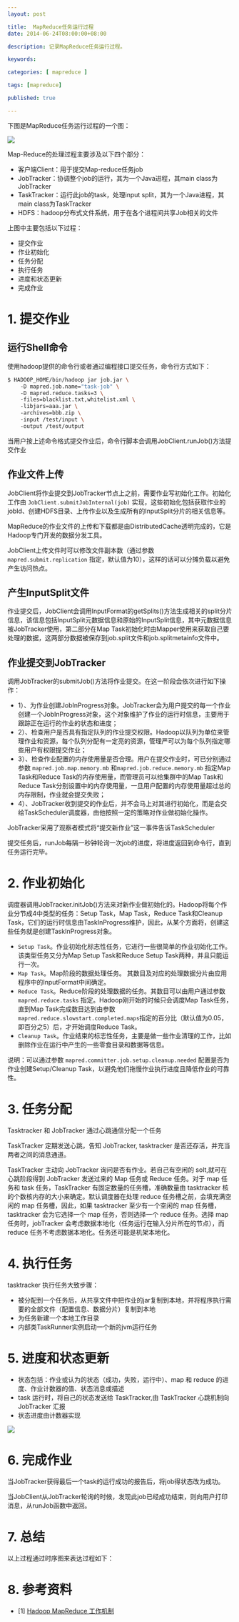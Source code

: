 ```yaml
---
layout: post

title:  MapReduce任务运行过程
date: 2014-06-24T08:00:00+08:00

description: 记录MapReduce任务运行过程。

keywords:  

categories: [ mapreduce ]

tags: [mapreduce]

published: true

---
```


下图是MapReduce任务运行过程的一个图：

![](http://zhaomingtai.u.qiniudn.com/mapredurce1.png)

Map-Reduce的处理过程主要涉及以下四个部分：

- 客户端Client：用于提交Map-reduce任务job
- JobTracker：协调整个job的运行，其为一个Java进程，其main class为JobTracker
- TaskTracker：运行此job的task，处理input split，其为一个Java进程，其main class为TaskTracker
- HDFS：hadoop分布式文件系统，用于在各个进程间共享Job相关的文件

上图中主要包括以下过程：

- 提交作业
- 作业初始化
- 任务分配
- 执行任务
- 进度和状态更新
- 完成作业

# 1. 提交作业

## 运行Shell命令

使用hadoop提供的命令行或者通过编程接口提交任务，命令行方式如下：

~~~bash
$ HADOOP_HOME/bin/hadoop jar job.jar \  
    -D mapred.job.name="task-job" \  
    -D mapred.reduce.tasks=3 \  
    -files=blacklist.txt,whitelist.xml \  
    -libjars=aaa.jar \  
    -archives=bbb.zip \  
    -input /test/input \  
    -output /test/output 
~~~

当用户按上述命令格式提交作业后，命令行脚本会调用JobClient.runJob()方法提交作业

## 作业文件上传

JobClient将作业提交到JobTracker节点上之前，需要作业写初始化工作。初始化工作由 `JobClient.submitJobInternal(job)` 实现，这些初始化包括获取作业的jobId、创建HDFS目录、上传作业以及生成所有的InputSplit分片的相关信息等。
 
MapReduce的作业文件的上传和下载都是由DistributedCache透明完成的，它是Hadoop专门开发的数据分发工具。

JobClient上传文件时可以修改文件副本数（通过参数 `mapred.submit.replication` 指定，默认值为10），这样的话可以分摊负载以避免产生访问热点。

## 产生InputSplit文件

作业提交后，JobClient会调用InputFormat的getSplits()方法生成相关的split分片信息，该信息包括InputSplit元数据信息和原始的InputSplit信息，其中元数据信息被JobTracker使用，第二部分在Map Task初始化时由Mapper使用来获取自己要处理的数据，这两部分数据被保存到job.split文件和job.splitmetainfo文件中。 

## 作业提交到JobTracker

调用JobTracker的submitJob()方法将作业提交。在这一阶段会依次进行如下操作： 

 - 1）、为作业创建JobInProgress对象。JobTracker会为用户提交的每一个作业创建一个JobInProgress对象，这个对象维护了作业的运行时信息，主要用于跟踪正在运行的作业的状态和进度； 
 - 2）、检查用户是否具有指定队列的作业提交权限。Hadoop以队列为单位来管理作业和资源，每个队列分配有一定亮的资源，管理严可以为每个队列指定哪些用户有权限提交作业； 
 - 3）、检查作业配置的内存使用量是否合理。用户在提交作业时，可已分别通过参数 `mapred.job.map.memory.mb` 和`mapred.job.reduce.memory.mb` 指定Map Task和Reduce Task的内存使用量，而管理员可以给集群中的Map Task和Reduce Task分别设置中的内存使用量，一旦用户配置的内存使用量超过总的内存限制，作业就会提交失败； 
 - 4）、JobTracker收到提交的作业后，并不会马上对其进行初始化，而是会交给TaskScheduler调度器，由他按照一定的策略对作业做初始化操作。

JobTracker采用了观察者模式将“提交新作业”这一事件告诉TaskScheduler

提交任务后，runJob每隔一秒钟轮询一次job的进度，将进度返回到命令行，直到任务运行完毕。

# 2. 作业初始化

调度器调用JobTracker.initJob()方法来对新作业做初始化的。Hadoop将每个作业分节成4中类型的任务：Setup Task，Map Task，Reduce Task和Cleanup Task，它们的运行时信息由TaskInProgress维护，因此，从某个方面将，创建这些任务就是创建TaskInProgress对象。 

- `Setup Task`。作业初始化标志性任务，它进行一些很简单的作业初始化工作。该类型任务又分为Map Setup Task和Reduce Setup Task两种，并且只能运行一次。 
- `Map Task`。Map阶段的数据处理任务。 其数目及对应的处理数据分片由应用程序中的InputFormat中间确定。
- `Reduce Task`。Reduce阶段的处理数据的任务。其数目可以由用户通过参数 `mapred.reduce.tasks` 指定。Hadoop刚开始的时候只会调度Map Task任务，直到Map Task完成数目达到由参数 `mapred.reduce.slowstart.completed.maps`指定的百分比（默认值为0.05，即百分之5）后，才开始调度Reduce Task。 
- `Cleanup Task`。作业结束的标志性任务，主要是做一些作业清理的工作，比如删除作业在运行中产生的一些零食目录和数据等信息。

说明：可以通过参数 `mapred.committer.job.setup.cleanup.needed` 配置是否为作业创建Setup/Cleanup Task，以避免他们拖慢作业执行进度且降低作业的可靠性。

# 3. 任务分配

Tasktracker 和 JobTracker 通过心跳通信分配一个任务

TaskTracker 定期发送心跳，告知 JobTracker, tasktracker 是否还存活，并充当两者之间的消息通道。

TaskTracker 主动向 JobTracker 询问是否有作业。若自己有空闲的 solt,就可在心跳阶段得到 JobTracker 发送过来的 Map 任务或 Reduce 任务。对于 map 任务和 task 任务，TaskTracker 有固定数量的任务槽，准确数量由 tasktracker 核的个数核内存的大小来确定。默认调度器在处理 reduce 任务槽之前，会填充满空闲的 map 任务槽，因此，如果 tasktracker 至少有一个空闲的 map 任务槽，tasktracker 会为它选择一个 map 任务，否则选择一个 reduce 任务。选择 map 任务时，jobTracker 会考虑数据本地化（任务运行在输入分片所在的节点），而 reduce 任务不考虑数据本地化。任务还可能是机架本地化。

# 4. 执行任务

tasktracker 执行任务大致步骤：

- 被分配到一个任务后，从共享文件中把作业的jar复制到本地，并将程序执行需要的全部文件（配置信息、数据分片）复制到本地
- 为任务新建一个本地工作目录
- 内部类TaskRunner实例启动一个新的jvm运行任务

# 5. 进度和状态更新

- 状态包括：作业或认为的状态（成功，失败，运行中）、map 和 reduce 的进度、作业计数器的值、状态消息或描述
- task 运行时，将自己的状态发送给 TaskTracker,由 TaskTracker 心跳机制向 JobTracker 汇报
- 状态进度由计数器实现

![](http://zhaomingtai.u.qiniudn.com/updateStatusMapredurce.png)

# 6. 完成作业

当JobTracker获得最后一个task的运行成功的报告后，将job得状态改为成功。

当JobClient从JobTracker轮询的时候，发现此job已经成功结束，则向用户打印消息，从runJob函数中返回。

# 7. 总结

以上过程通过时序图来表达过程如下：

# 8. 参考资料

- [1] [Hadoop MapReduce 工作机制](http://kangfoo.u.qiniudn.com/article/images/03/hadoop-mapreduce--gong-zuo-ji-zhi/)
